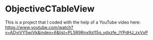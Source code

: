 # ObjectiveCTableView

This is a project that I coded with the help of a YouTube video here:
https://www.youtube.com/watch?v=ADyiVY5wiVk&index=6&list=PL5R9Rnx9zl15q_ydxzfe_IYPdHJ_zxVxP
